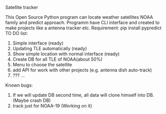Satellite tracker


This Open Source Python program can locate weather satellites NOAA family and predict approach.
Programm have CLI interface and created to make projects like a antenna tracker etc.
Requirement:
 pip install pypredict
TO DO list:

1. Simple interface (ready)
2. Updating TLE automatically (ready)
3. Show simple location with normal interface (ready)
4. Create DB for all TLE of NOAA(about 50%)
5. Menu to choose the satellite
6. add API for work with other projects (e.g. antenna dish auto-track)
7. ???
...

Known bugs:
1. If we will update DB second time, all data will clone himself into DB. (Maybe crash DB)
2. track just for NOAA-19 (Working on it)
